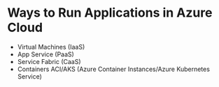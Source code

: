 # Ways to Run Applications in Azure Cloud

- Virtual Machines (IaaS)
- App Service (PaaS)
- Service Fabric (CaaS)
- Containers ACI/AKS (Azure Container Instances/Azure Kubernetes Service)